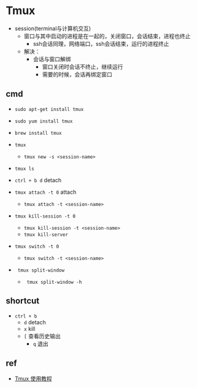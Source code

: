 # Tmux

+ session(terminal与计算机交互)
    + 窗口与其中启动的进程是在一起的，关闭窗口，会话结束，进程也终止
        + ssh会话同理，网络端口，ssh会话结束，运行的进程终止
    + 解决：
        + 会话与窗口解绑
            + 窗口关闭时会话不终止，继续运行
            + 需要的时候，会话再绑定窗口

## cmd
<!-- install -->
+ `sudo apt-get install tmux`
+ `sudo yum install tmux`
+ `brew install tmux`

+ `tmux`
    + `tmux new -s <session-name>`
+ `tmux ls`
+ `ctrl + b d` detach
+ `tmux attach -t 0` attach
    + `tmux attach -t <session-name>`

+ `tmux kill-session -t 0`
    + `tmux kill-session -t <session-name>`
    + `tmux kill-server`

+ `tmux switch -t 0`
    + `tmux switch -t <session-name>`


+ ` tmux split-window`
    + ` tmux split-window -h`

## shortcut
+ `ctrl + b`
    + `d` detach
    + `x` kill
    + `[` 查看历史输出
        + `q` 退出


## ref
+ [Tmux 使用教程](https://www.ruanyifeng.com/blog/2019/10/tmux.html)